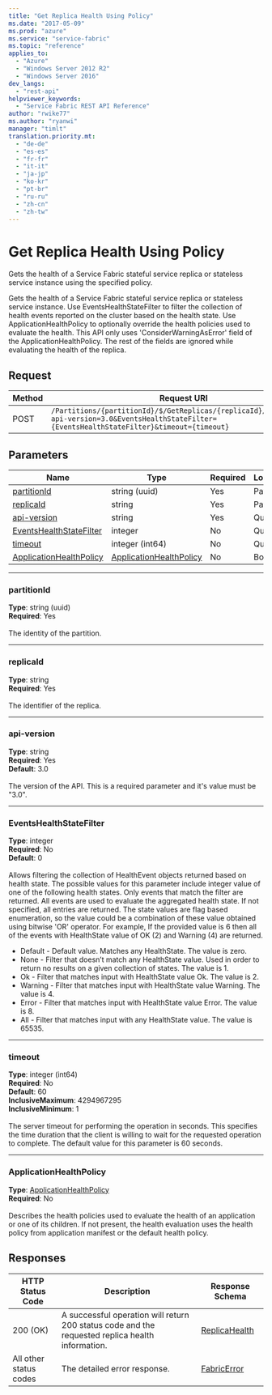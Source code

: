 ```yaml
---
title: "Get Replica Health Using Policy"
ms.date: "2017-05-09"
ms.prod: "azure"
ms.service: "service-fabric"
ms.topic: "reference"
applies_to: 
  - "Azure"
  - "Windows Server 2012 R2"
  - "Windows Server 2016"
dev_langs: 
  - "rest-api"
helpviewer_keywords: 
  - "Service Fabric REST API Reference"
author: "rwike77"
ms.author: "ryanwi"
manager: "timlt"
translation.priority.mt: 
  - "de-de"
  - "es-es"
  - "fr-fr"
  - "it-it"
  - "ja-jp"
  - "ko-kr"
  - "pt-br"
  - "ru-ru"
  - "zh-cn"
  - "zh-tw"
---
```

# Get Replica Health Using Policy
Gets the health of a Service Fabric stateful service replica or stateless service instance using the specified policy.

Gets the health of a Service Fabric stateful service replica or stateless service instance.
Use EventsHealthStateFilter to filter the collection of health events reported on the cluster based on the health state.
Use ApplicationHealthPolicy to optionally override the health policies used to evaluate the health. This API only uses 'ConsiderWarningAsError' field of the ApplicationHealthPolicy. The rest of the fields are ignored while evaluating the health of the replica.


## Request
| Method | Request URI |
| ------ | ----------- |
| POST | `/Partitions/{partitionId}/$/GetReplicas/{replicaId}/$/GetHealth?api-version=3.0&EventsHealthStateFilter={EventsHealthStateFilter}&timeout={timeout}` |


## Parameters
| Name | Type | Required | Location |
| --- | --- | --- | --- |
| [partitionId](#partitionid) | string (uuid) | Yes | Path |
| [replicaId](#replicaid) | string | Yes | Path |
| [api-version](#api-version) | string | Yes | Query |
| [EventsHealthStateFilter](#eventshealthstatefilter) | integer | No | Query |
| [timeout](#timeout) | integer (int64) | No | Query |
| [ApplicationHealthPolicy](#applicationhealthpolicy) | [ApplicationHealthPolicy](sfclient-v56-model-applicationhealthpolicy.md) | No | Body |

____
### partitionId
__Type__: string (uuid) <br/>
__Required__: Yes<br/>
<br/>
The identity of the partition.

____
### replicaId
__Type__: string <br/>
__Required__: Yes<br/>
<br/>
The identifier of the replica.

____
### api-version
__Type__: string <br/>
__Required__: Yes<br/>
__Default__: 3.0 <br/>
<br/>
The version of the API. This is a required parameter and it's value must be "3.0".

____
### EventsHealthStateFilter
__Type__: integer <br/>
__Required__: No<br/>
__Default__: 0 <br/>
<br/>
Allows filtering the collection of HealthEvent objects returned based on health state.
The possible values for this parameter include integer value of one of the following health states.
Only events that match the filter are returned. All events are used to evaluate the aggregated health state.
If not specified, all entries are returned. The state values are flag based enumeration, so the value could be a combination of these value obtained using bitwise 'OR' operator. For example, If the provided value is 6 then all of the events with HealthState value of OK (2) and Warning (4) are returned.
  
- Default - Default value. Matches any HealthState. The value is zero. 
- None - Filter that doesn’t match any HealthState value. Used in order to return no results on a given collection of states. The value is 1. 
- Ok - Filter that matches input with HealthState value Ok. The value is 2. 
- Warning - Filter that matches input with HealthState value Warning. The value is 4. 
- Error - Filter that matches input with HealthState value Error. The value is 8. 
- All - Filter that matches input with any HealthState value. The value is 65535. 


____
### timeout
__Type__: integer (int64) <br/>
__Required__: No<br/>
__Default__: 60 <br/>
__InclusiveMaximum__: 4294967295 <br/>
__InclusiveMinimum__: 1 <br/>
<br/>
The server timeout for performing the operation in seconds. This specifies the time duration that the client is willing to wait for the requested operation to complete. The default value for this parameter is 60 seconds.

____
### ApplicationHealthPolicy
__Type__: [ApplicationHealthPolicy](sfclient-v56-model-applicationhealthpolicy.md) <br/>
__Required__: No<br/>
<br/>
Describes the health policies used to evaluate the health of an application or one of its children.
If not present, the health evaluation uses the health policy from application manifest or the default health policy.


## Responses

| HTTP Status Code | Description | Response Schema |
| --- | --- | --- |
| 200 (OK) | A successful operation will return 200 status code and the requested replica health information.<br/> | [ReplicaHealth](sfclient-v56-model-replicahealth.md) |
| All other status codes | The detailed error response.<br/> | [FabricError](sfclient-v56-model-fabricerror.md) |
